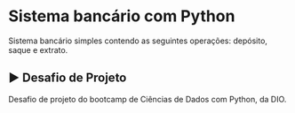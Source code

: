 # Sistema bancário com Python 
Sistema bancário simples contendo as seguintes operações: depósito, saque e extrato.

## ▶ Desafio de Projeto
Desafio de projeto do bootcamp de Ciências de Dados com Python, da DIO.
